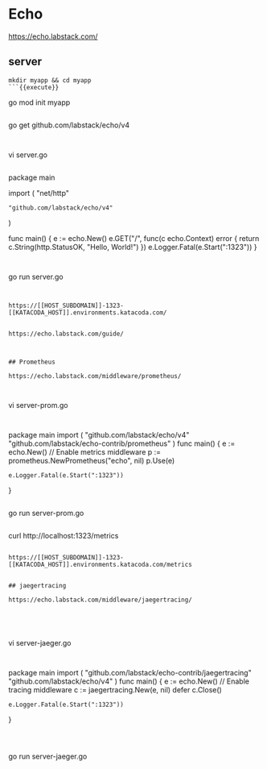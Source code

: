 # Echo

https://echo.labstack.com/


## server
```
mkdir myapp && cd myapp
```{{execute}}

```
go mod init myapp
```{{execute}}

```
go get github.com/labstack/echo/v4
```{{execute}}


```
vi server.go
```{{execute}}

```
package main

import (
	"net/http"
	
	"github.com/labstack/echo/v4"
)

func main() {
	e := echo.New()
	e.GET("/", func(c echo.Context) error {
		return c.String(http.StatusOK, "Hello, World!")
	})
	e.Logger.Fatal(e.Start(":1323"))
}

```{{copy}}


```
go run server.go
```{{execute}}


https://[[HOST_SUBDOMAIN]]-1323-[[KATACODA_HOST]].environments.katacoda.com/


https://echo.labstack.com/guide/



## Prometheus

https://echo.labstack.com/middleware/prometheus/



```
vi server-prom.go
```{{execute}}


```
package main
import (
    "github.com/labstack/echo/v4"
    "github.com/labstack/echo-contrib/prometheus"
)
func main() {
    e := echo.New()
    // Enable metrics middleware
    p := prometheus.NewPrometheus("echo", nil)
    p.Use(e)

    e.Logger.Fatal(e.Start(":1323"))
}
```{{copy}}

```
go run server-prom.go
```{{execute}}

```
curl http://localhost:1323/metrics
```{{execute T2}}

https://[[HOST_SUBDOMAIN]]-1323-[[KATACODA_HOST]].environments.katacoda.com/metrics


## jaegertracing

https://echo.labstack.com/middleware/jaegertracing/





```
vi server-jaeger.go
```{{execute}}


```
package main
import (
    "github.com/labstack/echo-contrib/jaegertracing"
    "github.com/labstack/echo/v4"
)
func main() {
    e := echo.New()
    // Enable tracing middleware
    c := jaegertracing.New(e, nil)
    defer c.Close()

    e.Logger.Fatal(e.Start(":1323"))
}
```{{copy}}



```
go run server-jaeger.go
```{{execute}}

